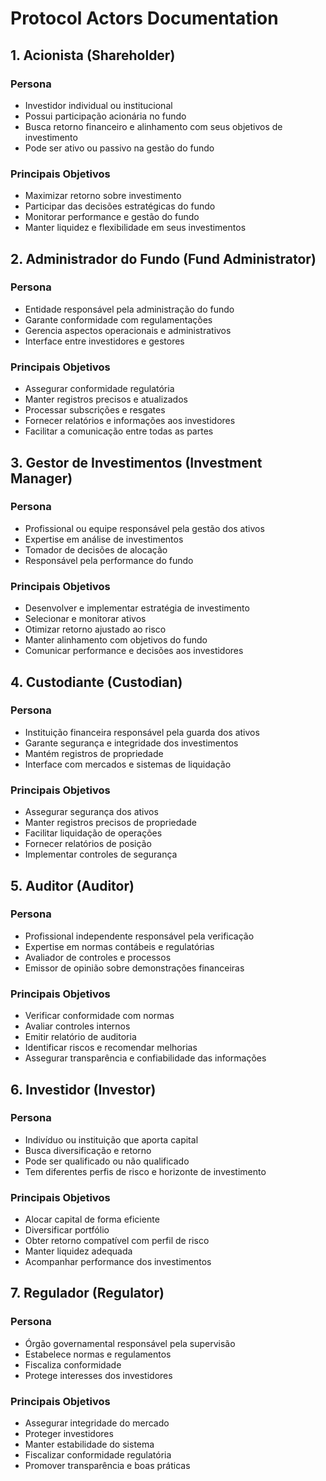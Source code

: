 # Protocol Actors Documentation

## 1. Acionista (Shareholder)

### Persona
- Investidor individual ou institucional
- Possui participação acionária no fundo
- Busca retorno financeiro e alinhamento com seus objetivos de investimento
- Pode ser ativo ou passivo na gestão do fundo

### Principais Objetivos
- Maximizar retorno sobre investimento
- Participar das decisões estratégicas do fundo
- Monitorar performance e gestão do fundo
- Manter liquidez e flexibilidade em seus investimentos

## 2. Administrador do Fundo (Fund Administrator)

### Persona
- Entidade responsável pela administração do fundo
- Garante conformidade com regulamentações
- Gerencia aspectos operacionais e administrativos
- Interface entre investidores e gestores

### Principais Objetivos
- Assegurar conformidade regulatória
- Manter registros precisos e atualizados
- Processar subscrições e resgates
- Fornecer relatórios e informações aos investidores
- Facilitar a comunicação entre todas as partes

## 3. Gestor de Investimentos (Investment Manager)

### Persona
- Profissional ou equipe responsável pela gestão dos ativos
- Expertise em análise de investimentos
- Tomador de decisões de alocação
- Responsável pela performance do fundo

### Principais Objetivos
- Desenvolver e implementar estratégia de investimento
- Selecionar e monitorar ativos
- Otimizar retorno ajustado ao risco
- Manter alinhamento com objetivos do fundo
- Comunicar performance e decisões aos investidores

## 4. Custodiante (Custodian)

### Persona
- Instituição financeira responsável pela guarda dos ativos
- Garante segurança e integridade dos investimentos
- Mantém registros de propriedade
- Interface com mercados e sistemas de liquidação

### Principais Objetivos
- Assegurar segurança dos ativos
- Manter registros precisos de propriedade
- Facilitar liquidação de operações
- Fornecer relatórios de posição
- Implementar controles de segurança

## 5. Auditor (Auditor)

### Persona
- Profissional independente responsável pela verificação
- Expertise em normas contábeis e regulatórias
- Avaliador de controles e processos
- Emissor de opinião sobre demonstrações financeiras

### Principais Objetivos
- Verificar conformidade com normas
- Avaliar controles internos
- Emitir relatório de auditoria
- Identificar riscos e recomendar melhorias
- Assegurar transparência e confiabilidade das informações

## 6. Investidor (Investor)

### Persona
- Indivíduo ou instituição que aporta capital
- Busca diversificação e retorno
- Pode ser qualificado ou não qualificado
- Tem diferentes perfis de risco e horizonte de investimento

### Principais Objetivos
- Alocar capital de forma eficiente
- Diversificar portfólio
- Obter retorno compatível com perfil de risco
- Manter liquidez adequada
- Acompanhar performance dos investimentos

## 7. Regulador (Regulator)

### Persona
- Órgão governamental responsável pela supervisão
- Estabelece normas e regulamentos
- Fiscaliza conformidade
- Protege interesses dos investidores

### Principais Objetivos
- Assegurar integridade do mercado
- Proteger investidores
- Manter estabilidade do sistema
- Fiscalizar conformidade regulatória
- Promover transparência e boas práticas 